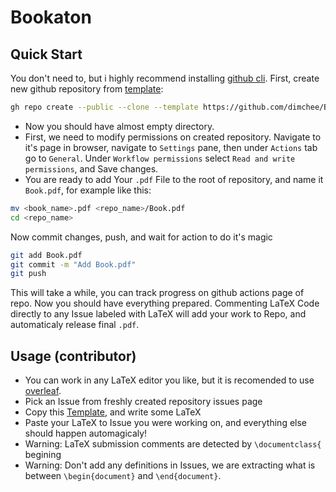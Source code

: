 # Bookaton

## Quick Start
You don't need to, but i highly recommend installing [github cli](https://cli.github.com/).
First, create new github repository from [template](https://github.com/dimchee/Bookaton):
```sh
gh repo create --public --clone --template https://github.com/dimchee/Bookaton <repo_name>
```
- Now you should have almost empty directory.
- First, we need to modify permissions on created repository. 
Navigate to it's page  in browser,
navigate to `Settings` pane, then under `Actions` tab go to `General`.
Under `Workflow permissions` select `Read and write permissions`, and Save changes.
- You are ready to add Your `.pdf` File to the root of repository, and name
it `Book.pdf`, for example like this:
```sh
mv <book_name>.pdf <repo_name>/Book.pdf
cd <repo_name>
```
Now commit changes, push, and wait for action to do it's magic
```sh
git add Book.pdf
git commit -m "Add Book.pdf"
git push
```
This will take a while, you can track progress on github actions page of repo.
Now you should have everything prepared.
Commenting LaTeX Code directly to any Issue labeled with LaTeX will
add your work to Repo, and automaticaly release final `.pdf`.

## Usage (contributor)
- You can work in any LaTeX editor you like, but it is recomended to use [overleaf](https://www.overleaf.com).
- Pick an Issue from freshly created repository issues page
- Copy this [Template](https://www.overleaf.com/read/yzxzjbfjcxjx), and write some LaTeX
- Paste your LaTeX to Issue you were working on, and everything else should happen automagicaly!
- Warning: LaTeX submission comments are detected by `\documentclass{` begining
- Warning: Don't add any definitions in Issues, we are extracting what is between 
`\begin{document}` and `\end{document}`.
